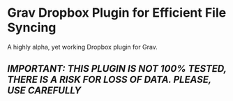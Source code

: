 # Grav Dropbox Plugin for Efficient File Syncing
A highly alpha, yet working Dropbox plugin for Grav.

## ***IMPORTANT: THIS PLUGIN IS NOT 100% TESTED, THERE IS A RISK FOR LOSS OF DATA. PLEASE, USE CAREFULLY***
